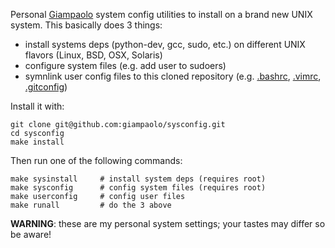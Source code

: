 Personal  [Giampaolo](http://grodola.blogspot.com/p/about.html) system config
utilities to install on a brand new UNIX system. This basically does 3 things:

* install systems deps (python-dev, gcc, sudo, etc.) on different UNIX flavors
  (Linux, BSD, OSX, Solaris)
* configure system files (e.g. add user to sudoers)
* symnlink user config files to this cloned repository (e.g. [.bashrc](https://github.com/giampaolo/sysconf/blob/master/static/home/.bashrc), [.vimrc](https://github.com/giampaolo/sysconf/blob/master/static/home/.vimrc), [.gitconfig](https://github.com/giampaolo/sysconf/blob/master/static/home/.gitconfig))

Install it with:

```
git clone git@github.com:giampaolo/sysconfig.git
cd sysconfig
make install
```

Then run one of the following commands:

```
make sysinstall     # install system deps (requires root)
make sysconfig      # config system files (requires root)
make userconfig     # config user files
make runall         # do the 3 above
```

**WARNING**: these are my personal system settings; your tastes may differ so
be aware!
